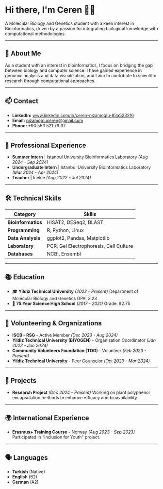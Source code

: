 # Hi there, I'm Ceren 👩‍🔬

A Molecular Biology and Genetics student with a keen interest in Bioinformatics, driven by a passion for integrating biological knowledge with computational methodologies.

---

## 🥼 About Me 

As a student with an interest in bioinformatics, I focus on bridging the gap between biology and computer science. I have gained experience in genomic analysis and data visualization, and I aim to contribute to scientific research through computational approaches.

---

## 📫 Contact
- **LinkedIn:** www.linkedin.com/in/ceren-nizamoğlu-83a523216
- **Email:** nizamogluceren@gmail.com
- **Phone:** +90 553 521 79 37
---

## 💼 Professional Experience
- **Summer Intern** | Istanbul University Bioinformatics Laboratory *(Aug 2024 - Sep 2024)*
- **Undergraduate Intern** | Istanbul University Bioinformatics Laboratory *(Mar 2024 - Apr 2024)*
- **Teacher** | Inekle *(Aug 2022 - Jul 2024)*
---

## 🛠 Technical Skills

| **Category**       | **Skills**                          |
|--------------------|-------------------------------------|
| **Bioinformatics** | HISAT2, DESeq2, BLAST              |
| **Programming**    | R, Python, Linux                   |
| **Data Analysis**  | ggplot2, Pandas, Matplotlib        |
| **Laboratory**     | PCR, Gel Electrophoresis, Cell Culture |
| **Databases**      | NCBI, Ensembl                      |

---

## 📚 Education
- 🎓 **Yildiz Technical University** *(2022 - Present)*
   Department of Molecular Biology and Genetics
   GPA: 3.23
- 🏫 **75.Year Science High School** *(2017 - 2021)*
   Grade: 92.75
---

## 🌱 Volunteering & Organizations
- **ISCB - RSG** - Active Member *(Dec 2023 - Aug 2024)*
- **Yildiz Technical University (BİYOGEN)** - Organisation Coordinator *(Jan 2022 - Jun 2024)*
- **Community Volunteers Foundation (TOG)** - Volunteer *(Feb 2023 - Present)*
- **Yildiz Technical University** - Peer Counselor *(Oct 2023 - Mar 2024)*
---

## 🎯 Projects
- **Research Project** *(Dec 2024 - Present)*
  Working on plant polyphenol encapsulation methods to enhance efficacy and bioavailability.
---

## 🌍 International Experience
- **Erasmus+ Training Course** - Norway *(Aug 2023 - Sep 2023)*
  Participated in "Inclusion for Youth" project.
---

## 🗣 Languages
- **Turkish** (Native)
- **English** (B2)
- **German** (A2)

